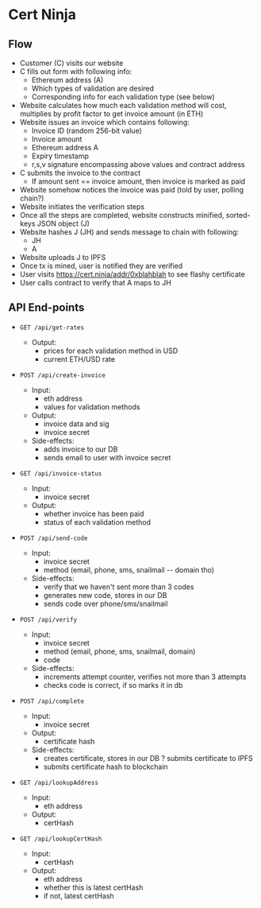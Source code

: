 # Cert Ninja

## Flow

* Customer (C) visits our website
* C fills out form with following info:
  * Ethereum address (A)
  * Which types of validation are desired
  * Corresponding info for each validation type (see below)
* Website calculates how much each validation method will cost, multiplies by profit factor to get invoice amount (in ETH)
* Website issues an invoice which contains following:
  * Invoice ID (random 256-bit value)
  * Invoice amount
  * Ethereum address A
  * Expiry timestamp
  * r,s,v signature encompassing above values and contract address
* C submits the invoice to the contract
  * If amount sent == invoice amount, then invoice is marked as paid
* Website somehow notices the invoice was paid (told by user, polling chain?)
* Website initiates the verification steps
* Once all the steps are completed, website constructs minified, sorted-keys JSON object (J)
* Website hashes J (JH) and sends message to chain with following:
  * JH
  * A
* Website uploads J to IPFS
* Once tx is mined, user is notified they are verified
* User visits https://cert.ninja/addr/0xblahblah to see flashy certificate
* User calls contract to verify that A maps to JH



## API End-points

* `GET /api/get-rates`
  * Output:
    * prices for each validation method in USD
    * current ETH/USD rate

* `POST /api/create-invoice`
  * Input:
    * eth address
    * values for validation methods
  * Output:
    * invoice data and sig
    * invoice secret
  * Side-effects:
    * adds invoice to our DB
    * sends email to user with invoice secret

* `GET /api/invoice-status`
  * Input:
    * invoice secret
  * Output:
    * whether invoice has been paid
    * status of each validation method

* `POST /api/send-code`
  * Input:
    * invoice secret
    * method (email, phone, sms, snailmail -- domain tho)
  * Side-effects:
    * verify that we haven't sent more than 3 codes
    * generates new code, stores in our DB
    * sends code over phone/sms/snailmail

* `POST /api/verify`
  * Input:
    * invoice secret
    * method (email, phone, sms, snailmail, domain)
    * code
  * Side-effects:
    * increments attempt counter, verifies not more than 3 attempts
    * checks code is correct, if so marks it in db

* `POST /api/complete`
  * Input:
    * invoice secret
  * Output:
    * certificate hash
  * Side-effects:
    * creates certificate, stores in our DB
    ? submits certificate to IPFS
    * submits certificate hash to blockchain

* `GET /api/lookupAddress`
  * Input:
    * eth address
  * Output:
    * certHash

* `GET /api/lookupCertHash`
  * Input:
    * certHash
  * Output:
    * eth address
    * whether this is latest certHash
    * if not, latest certHash

